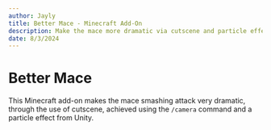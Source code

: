 ```yaml
---
author: Jayly
title: Better Mace - Minecraft Add-On
description: Make the mace more dramatic via cutscene and particle effects.
date: 8/3/2024
---
```


# Better Mace

This Minecraft add-on makes the mace smashing attack very dramatic, through the use of cutscene, achieved using the `/camera` command and a particle effect from Unity.
